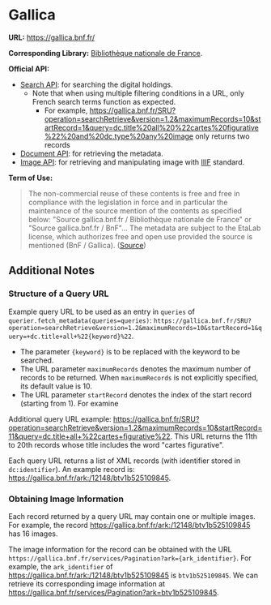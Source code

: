 # Gallica

**URL:** <https://gallica.bnf.fr/>

**Corresponding Library:** [Bibliothèque nationale de France](https://en.wikipedia.org/wiki/Biblioth%C3%A8que_nationale_de_France).

**Official API:**
- [Search API](https://api.bnf.fr/api-gallica-de-recherche): for searching the digital holdings.
    - Note that when using multiple filtering conditions in a URL, only French search terms function as expected.
        - For example, <https://gallica.bnf.fr/SRU?operation=searchRetrieve&version=1.2&maximumRecords=10&startRecord=1&query=dc.title%20all%20%22cartes%20figurative%22%20and%20dc.type%20any%20image> only returns two records
- [Document API](https://api.bnf.fr/api-document-de-gallica): for retrieving the metadata.
- [Image API](https://api.bnf.fr/api-iiif-de-recuperation-des-images-de-gallica): for retrieving and manipulating image with [IIIF](https://iiif.io/) standard.

**Term of Use:**
> The non-commercial reuse of these contents is free and free in compliance with the legislation in force and in particular the maintenance of the source mention of the contents as specified below: "Source gallica.bnf.fr / Bibliothèque nationale de France" or "Source gallica.bnf.fr / BnF"... The metadata are subject to the EtaLab license, which authorizes free and open use provided the source is mentioned (BnF / Gallica). ([Source](https://gallica.bnf.fr/edit/conditions-dutilisation-des-contenus-de-gallica))

## Additional Notes

### Structure of a Query URL

Example query URL to be used as an entry in `queries` of `querier.fetch_metadata(queries=queries)`: `https://gallica.bnf.fr/SRU?operation=searchRetrieve&version=1.2&maximumRecords=10&startRecord=1&query=+dc.title+all+%22{keyword}%22`.

- The parameter `{keyword}` is to be replaced with the keyword to be searched.
- The URL parameter `maximumRecords` denotes the maximum number of records to be returned. When `maximumRecords` is not explicitly specified, its default value is 10.
- The URL parameter `startRecord` denotes the index of the start record (starting from 1). For examine

Additional query URL example: <https://gallica.bnf.fr/SRU?operation=searchRetrieve&version=1.2&maximumRecords=10&startRecord=11&query=dc.title+all+%22cartes+figurative%22>.
This URL returns the 11th to 20th records whose title includes the word "cartes figurative".

Each query URL returns a list of XML records (with identifier stored in `dc:identifier`).
An example record is: <https://gallica.bnf.fr/ark:/12148/btv1b525109845>.

### Obtaining Image Information

Each record returned by a query URL may contain one or multiple images.
For example, the record <https://gallica.bnf.fr/ark:/12148/btv1b525109845> has 16 images.

The image information for the record can be obtained with the URL `https://gallica.bnf.fr/services/Pagination?ark={ark_identifier}`.
For example, the `ark_identifier` of <https://gallica.bnf.fr/ark:/12148/btv1b525109845> is `btv1b525109845`. We can retrieve its corresponding image information at <https://gallica.bnf.fr/services/Pagination?ark=btv1b525109845>.
